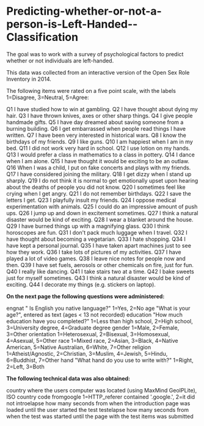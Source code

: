 # Predicting-whether-or-not-a-person-is-Left-Handed--Classification
The goal was to work with a survey of psychological factors to predict whether or not individuals are left-handed.

This data was collected from an interactive version of the Open Sex Role Inventory in 2014.

The following items were rated on a five point scale, with the labels 1=Disagree, 3=Neutral, 5=Agree:

Q1	I have studied how to win at gambling.
Q2	I have thought about dying my hair.
Q3	I have thrown knives, axes or other sharp things.
Q4	I give people handmade gifts.
Q5	I have day dreamed about saving someone from a burning building.
Q6	I get embarrassed when people read things I have written.
Q7	I have been very interested in historical wars.
Q8	I know the birthdays of my friends.
Q9	I like guns.
Q10	I am happiest when I am in my bed.
Q11	I did not work very hard in school.
Q12	I use lotion on my hands.
Q13	I would prefer a class in mathematics to a class in pottery.
Q14	I dance when I am alone.
Q15	I have thought it would be exciting to be an outlaw.
Q16	When I was a child, I put on fake concerts and plays with my friends.
Q17	I have considered joining the military.
Q18	I get dizzy when I stand up sharply.
Q19	I do not think it is normal to get emotionally upset upon hearing about the deaths of people you did not know.
Q20	I sometimes feel like crying when I get angry.
Q21	I do not remember birthdays.
Q22	I save the letters I get.
Q23	I playfully insult my friends.
Q24	I oppose medical experimentation with animals.
Q25	I could do an impressive amount of push ups.
Q26	I jump up and down in excitement sometimes.
Q27	I think a natural disaster would be kind of exciting.
Q28	I wear a blanket around the house.
Q29	I have burned things up with a magnifying glass.
Q30	I think horoscopes are fun.
Q31	I don't pack much luggage when I travel.
Q32	I have thought about becoming a vegetarian.
Q33	I hate shopping.
Q34	I have kept a personal journal.
Q35	I have taken apart machines just to see how they work.
Q36	I take lots of pictures of my activities.
Q37	I have played a lot of video games.
Q38	I leave nice notes for people now and then.
Q39	I have set fuels, aerosols or other chemicals on fire, just for fun.
Q40	I really like dancing.
Q41	I take stairs two at a time.
Q42	I bake sweets just for myself sometimes.
Q43	I think a natural disaster would be kind of exciting.
Q44	I decorate my things (e.g. stickers on laptop).

**On the next page the following questions were administered:**

engnat	" Is English you native language?" 1=Yes, 2=No
age	"What is your age?", entered as text (ages <  13 not recorded)
education	"How much education have you completed?" 1=Less than high school, 2=High school, 3=University degree, 4=Graduate degree
gender	1=Male, 2=Female, 3=Other
orientation	1=Heterosexual, 2=Bisexual, 3=Homosexual, 4=Asexual, 5=Other
race	1=Mixed race, 2=Asian, 3=Black, 4=Native American, 5=Native Australian, 6=White, 7=Other
religion	1=Atheist/Agnostic, 2=Christian, 3=Muslim, 4=Jewish, 5=Hindu, 6=Buddhist, 7=Other
hand	"What hand do you use to write with?" 	1=Right, 2=Left, 3=Both

**The following technical data was also obtained:**

country	where the users computer was located (using MaxMind GeoIPLite), ISO country code
fromgoogle 1=HTTP_referer contained '.google.', 2=it did not
introelapse	how many seconds from when the introduction page was loaded until the user started the test
testelapse	how many seconds from when the test was started until the page with the test items was submitted
